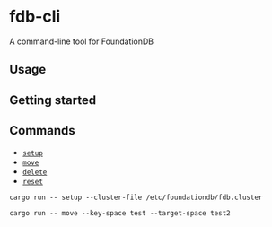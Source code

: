 # fdb-cli
A command-line tool for FoundationDB

## Usage

## Getting started

## Commands

- [`setup`]()
- [`move`]()
- [`delete`]()
- [`reset`]()

```shell
cargo run -- setup --cluster-file /etc/foundationdb/fdb.cluster
```


```shell
cargo run -- move --key-space test --target-space test2
```

